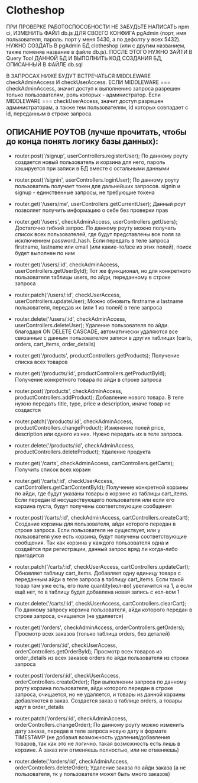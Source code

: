 # Clotheshop

ПРИ ПРОВЕРКЕ РАБОТОСПОСОБНОСТИ НЕ ЗАБУДЬТЕ НАПИСАТЬ npm ci, ИЗМЕНИТЬ ФАЙЛ db.js ДЛЯ СВОЕГО КОНФИГА pgAdmin (порт, имя пользователя, пароль. порт у меня 5430, а по дефолту у всех 5432). НУЖНО СОЗДАТЬ В pgAdmin БД clotheshop (или с другим названием, также поменяв название в файле db.js). ПОСЛЕ ЭТОГО НУЖНО ЗАЙТИ В Query Tool ДАННОЙ БД И ВЫПОЛНИТЬ КОД СОЗДАНИЯ БД, ОПИСАННЫЙ В ФАЙЛЕ db.sql

В ЗАПРОСАХ НИЖЕ БУДУТ ВСТРЕЧАТЬСЯ MIDDLEWARE checkAdminAccess И checkUserAccess. ЕСЛИ MIDDLEWARE === checkAdminAccess, значит доступ к выполнению запроса разрешен только пользователям, роль которых - администратор. Если MIDDLEWARE === checkUserAccess, значит доступ разрешен администраторам, а также тем пользователям, id которых совпадает с id, переданным в строке запроса.

## ОПИСАНИЕ РОУТОВ (лучше прочитать, чтобы до конца понять логику базы данных):

- router.post('/signup', userControllers.registerUser);
  По данному роуту создается новый пользователь и корзина для него, пароль хэшируется при записи в БД вместе с остальными данными

- router.post('/signin', userControllers.loginUser);
  По данному роуту пользователь получает токен для дальнейших запросов. signin и signup - единственные запросы, не требующие токена

- router.get('/users/me', userControllers.getCurrentUser);
  Данный роут позволяет получить информацию о себе без проверки прав

- router.get('/users', checkAdminAccess, userControllers.getUsers);
  Достаточно гибкий запрос. По данному роуту можно получать список всех пользователей, где будут представлены все поля за исключением password_hash. Если передать в теле запроса firstname, lastname или email (или какие-то/все из этих полей), поиск будет выполнен по ним

- router.get('/users/:id', checkAdminAccess, userControllers.getUserById);
  Тот же функционал, но для конкретного пользователя таблицы users, по айди, переданному в строке запроса

- router.patch('/users/:id', checkUserAccess, userControllers.updateUser);
  Можно обновить firstname и lastname пользователя, передав их (или 1 из полей) в теле запроса

- router.delete('/users/:id', checkAdminAccess, userControllers.deleteUser);
  Удаление пользователя по айди. благодаря ON DELETE CASCADE, автоматически удаляются все связанные с данным пользователем записи в других таблицах (carts, orders, cart_items, order_details)

- router.get('/products', productControllers.getProducts);
  Получение списка всех товаров

- router.get('/products/:id', productControllers.getProductById);
  Получение конкретного товара по айди в строке запроса

- router.post('/products', checkAdminAccess, productControllers.addProduct);
  Добавление нового товара. В теле нужно передать title, type, price и description, иначе товар не создастся

- router.patch('/products/:id', checkAdminAccess, productControllers.changeProduct);
  Изменение полей price, description или одного из них. Нужно передать их в теле запроса.

- router.delete('/products/:id', checkAdminAccess, productControllers.deleteProduct);
  Удаление продукта

- router.get('/carts', checkAdminAccess, cartControllers.getCarts);
  Получить список всех корзин

- router.get('/carts/:id', checkUserAccess, cartControllers.getCartContentById);
  Получение конкретной корзины по айди, где будут указаны товары в корзине из таблицы cart_items. Если передан id несуществующего пользователя или если его корзина пуста, будут получены соответствующие сообщения

- router.post('/carts/:id', checkAdminAccess, cartControllers.createCart);
  Создание корзины для пользователя, айди которого передан в строке запроса. Если пользователя не существует, или у пользователя уже есть корзина, будут получены соответствующие сообщения. Так как корзина у каждого пользователя одна и создаётся при регистрации, данный запрос вряд ли когда-либо пригодится

- router.patch('/carts/:id', checkUserAccess, cartControllers.updateCart);
  Обновляет таблицу cart_items. Добавляет одну единицу товара с переданным айди в теле запроса в таблицу cart_items. Если такой товар там уже есть, его поле quantity(кол-во) увеличится на 1, а если ещё нет, то в таблицу будет добавлена новая запись с кол-вом 1

- router.delete('/carts/:id', checkUserAccess, cartControllers.clearCart);
  По данному запросу корзина пользователя, айди которого передан в строке запроса, очищается (не удаляется)

- router.get('/orders', checkAdminAccess, orderControllers.getOrders);
  Просмотр всех заказов (только таблица orders, без деталей)

- router.get('/orders/:id', checkUserAccess, orderControllers.getOrderById);
  Просмотр всех товаров из order_details из всех заказов orders по айди пользователя из строки запроса

- router.post('/orders/:id', checkUserAccess, orderControllers.createOrder);
  При выполнении запроса по данному роуту корзина пользователя, айди которого передан в строке запроса, очищается, но не удаляется, и товары из данной корзины добавляются в заказ. Создается заказ в таблице orders, а товары идут в order_details

- router.patch('/orders/:id', checkAdminAccess, orderControllers.changeOrder);
  По данному роуту можно изменить дату заказа, передав в теле запроса новую дату в формате TIMESTAMP (не добавил возможность удаления/добавления товаров, так как это не логично. такая возможность есть лишь в корзине. А заказ или отменяешь полностью, или не отменяешь)

- router.delete('/orders/:id', checkAdminAccess, orderControllers.deleteOrder);
  Удаление заказа по айди заказа (а не пользователя, тк у пользователя может быть много заказов)
